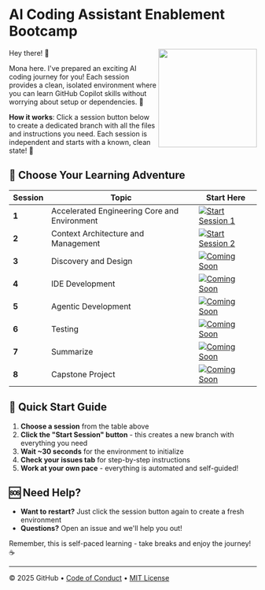 # AI Coding Assistant Enablement Bootcamp

<img src="https://octodex.github.com/images/Professortocat_v2.png" align="right" height="200px" />

Hey there! 👋

Mona here. I've prepared an exciting AI coding journey for you! Each session provides a clean, isolated environment where you can learn GitHub Copilot skills without worrying about setup or dependencies. 💚

**How it works**: Click a session button below to create a dedicated branch with all the files and instructions you need. Each session is independent and starts with a known, clean state! 🚀

## 🎯 Choose Your Learning Adventure

| Session | Topic | Start Here |
|---------|--------|------------|
| **1** | Accelerated Engineering Core and Environment | [![Start Session 1](https://img.shields.io/badge/Start%20Session%201-%E2%86%92-1f883d?style=for-the-badge&logo=github&labelColor=197935)](../../actions/workflows/create-session-1.yml) |
| **2** | Context Architecture and Management | [![Start Session 2](https://img.shields.io/badge/Start%20Session%202-%E2%86%92-1f883d?style=for-the-badge&logo=github&labelColor=197935)](../../actions/workflows/create-session-2.yml) |
| **3** | Discovery and Design | [![Coming Soon](https://img.shields.io/badge/Coming%20Soon-⏳-gray?style=for-the-badge&logo=github&labelColor=6f42c1)]() |
| **4** | IDE Development | [![Coming Soon](https://img.shields.io/badge/Coming%20Soon-⏳-gray?style=for-the-badge&logo=github&labelColor=6f42c1)]() |
| **5** | Agentic Development | [![Coming Soon](https://img.shields.io/badge/Coming%20Soon-⏳-gray?style=for-the-badge&logo=github&labelColor=6f42c1)]() |
| **6** | Testing | [![Coming Soon](https://img.shields.io/badge/Coming%20Soon-⏳-gray?style=for-the-badge&logo=github&labelColor=6f42c1)]() |
| **7** | Summarize | [![Coming Soon](https://img.shields.io/badge/Coming%20Soon-⏳-gray?style=for-the-badge&logo=github&labelColor=6f42c1)]() |
| **8** | Capstone Project | [![Coming Soon](https://img.shields.io/badge/Coming%20Soon-⏳-gray?style=for-the-badge&logo=github&labelColor=6f42c1)]() |

## 🚀 Quick Start Guide

1. **Choose a session** from the table above
2. **Click the "Start Session" button** - this creates a new branch with everything you need
3. **Wait ~30 seconds** for the environment to initialize
4. **Check your issues tab** for step-by-step instructions
5. **Work at your own pace** - everything is automated and self-guided!

## 🆘 Need Help?

- **Want to restart?** Just click the session button again to create a fresh environment
- **Questions?** Open an issue and we'll help you out!

Remember, this is self-paced learning - take breaks and enjoy the journey! ☕️

---

&copy; 2025 GitHub &bull; [Code of Conduct](https://www.contributor-covenant.org/version/2/1/code_of_conduct/code_of_conduct.md) &bull; [MIT License](https://gh.io/mit)

